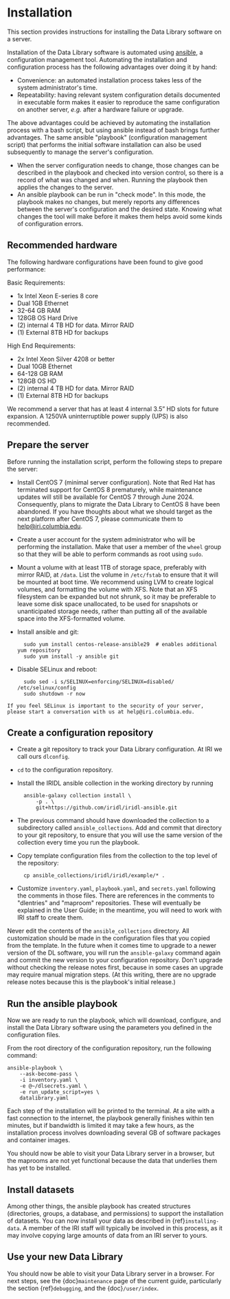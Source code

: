 # Installation
This section provides instructions for installing the Data Library software on a server.

Installation of the Data Library software is automated using [ansible](https://docs.ansible.com/ansible_community.html), a configuration management tool.
Automating the installation and configuration process has the following advantages over doing it by hand:
* Convenience: an automated installation process takes less of the system administrator's time.
* Repeatability: having relevant system configuration details documented in executable form makes it easier to reproduce the same configuration on another server, *e.g.* after a hardware failure or upgrade.

The above advantages could be achieved by automating the installation process with a bash script, but using ansible instead of bash brings further advantages. The same ansible "playbook" (configuration management script) that performs the initial software installation can also be used subsequently to manage the server's configuration.
* When the server configuration needs to change, those changes can be described in the playbook and checked into version control, so there is a record of what was changed and when. Running the playbook then applies the changes to the server.
* An ansible playbook can be run in "check mode". In this mode, the playbook makes no changes, but merely reports any differences between the server's configuration and the desired state. Knowing what changes the tool will make before it makes them helps avoid some kinds of configuration errors.


## Recommended hardware
The following hardware configurations have been found to give good performance:

Basic Requirements:
* 1x Intel Xeon E-series 8 core
* Dual 1GB Ethernet
* 32-64 GB RAM
* 128GB OS Hard Drive
* (2) internal 4 TB HD for data. Mirror RAID
* (1) External 8TB HD for backups

High End Requirements:
* 2x Intel Xeon Silver 4208 or better
* Dual 10GB Ethernet
* 64-128 GB RAM
* 128GB OS HD
* (2) internal 4 TB HD for data. Mirror RAID
* (1) External 8TB HD for backups

We recommend a server that has at least 4 internal 3.5” HD slots for future expansion. A 1250VA uninterruptible power supply (UPS) is also recommended.

## Prepare the server
Before running the installation script, perform the following steps to prepare the server:
* Install CentOS 7 (minimal server configuration). Note that Red Hat has terminated support for CentOS 8 prematurely, while maintenance updates will still be available for CentOS 7 through June 2024. Consequently, plans to migrate the Data Library to CentOS 8 have been abandoned. If you have thoughts about what we should target as the next platform after CentOS 7, please communicate them to [help@iri.columbia.edu](mailto:help@iri.columbia.edu).
* Create a user account for the system administrator who will be performing the installation. Make that user a member of the `wheel` group so that they will be able to perform commands as root using `sudo`.
* Mount a volume with at least 1TB of storage space, preferably with mirror RAID, at `/data`. List the volume in `/etc/fstab` to ensure that it will be mounted at boot time. We recommend using LVM to create logical volumes, and formatting the volume with XFS. Note that an XFS filesystem can be expanded but not shrunk, so it may be preferable to leave some disk space unallocated, to be used for snapshots or unanticipated storage needs, rather than putting all of the available space into the XFS-formatted volume.
* Install ansible and git:

        sudo yum install centos-release-ansible29  # enables additional yum repository
        sudo yum install -y ansible git

* Disable SELinux and reboot:

        sudo sed -i s/SELINUX=enforcing/SELINUX=disabled/ /etc/selinux/config
        sudo shutdown -r now

```{note}
If you feel SELinux is important to the security of your server, please start a conversation with us at help@iri.columbia.edu.
```

## Create a configuration repository
* Create a git repository to track your Data Library configuration. At IRI we call ours `dlconfig`.
* `cd` to the configuration repository.
* Install the IRIDL ansible collection in the working directory by running

        ansible-galaxy collection install \
            -p . \
            git+https://github.com/iridl/iridl-ansible.git

* The previous command should have downloaded the collection to a subdirectory called `ansible_collections`. Add and commit that directory to your git repository, to ensure that you will use the same version of the collection every time you run the playbook.
* Copy template configuration files from the collection to the top level of the repository:

        cp ansible_collections/iridl/iridl/example/* .

* Customize `inventory.yaml`, `playbook.yaml`, and `secrets.yaml` following the comments in those files. There are references in the comments to "dlentries" and "maproom" repositories. These will eventually be explained in the User Guide; in the meantime, you will need to work with IRI staff to create them.

Never edit the contents of the `ansible_collections` directory. All customization should be made in the configuration files that you copied from the template. In the future when it comes time to upgrade to a newer version of the DL software, you will run the `ansible-galaxy` command again and commit the new version to your configuration repository. Don't upgrade without checking the release notes first, because in some cases an upgrade may require manual migration steps. (At this writing, there are no upgrade release notes because this is the playbook's initial release.)

## Run the ansible playbook
Now we are ready to run the playbook, which will download, configure, and install the Data Library software using the parameters you defined in the configuration files.

From the root directory of the configuration repository, run the following command:

    ansible-playbook \
        --ask-become-pass \
        -i inventory.yaml \
        -e @~/dlsecrets.yaml \
        -e run_update_script=yes \
        datalibrary.yaml

Each step of the installation will be printed to the terminal. At a site with a fast connection to the internet, the playbook generally finishes within ten minutes, but if bandwidth is limited it may take a few hours, as the installation process involves downloading several GB of software packages and container images.

You should now be able to visit your Data Library server in a browser, but the maprooms are not yet functional because the data that underlies them has yet to be installed.

## Install datasets
Among other things, the ansible playbook has created structures (directories, groups, a database, and permissions) to support the installation of datasets. You can now install your data as described in {ref}`installing-data`. A member of the IRI staff will typically be involved in this process, as it may involve copying large amounts of data from an IRI server to yours.

## Use your new Data Library
You should now be able to visit your Data Library server in a browser. For next steps, see the {doc}`maintenance` page of the current guide, particularly the section {ref}`debugging`, and the {doc}`/user/index`.

